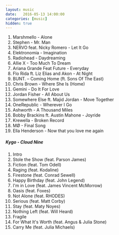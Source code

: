 ```yaml
---
layout: music
date:   2016-05-13 14:00:00
categories: [music]
hidden: true
---
```

1. Marshmello - Alone
2. Stephen - Mr. Man
3. NERVO  feat. Nicky Romero - Let It Go
4. Elektronomia - Imagination
5. Radiohead - Daydreaming
6. Allie X - Too Much To Dream
7. Ariana Grande Feat Future - Everyday
8. Flo Rida ft. Liz Elias and Akon - At Night
9. BUNT. – Coming Home (ft. Sons Of The East)
10. Chris Brown - Where She Is (Home)
11. Gemini - Do It For Love
12. Jordan Fisher - All About Us
13. Somewhere Else ft. Majid Jordan - Move Together
14. OneRepublic - Wherever I Go
15. Ashworth - A Thousand Miles
16. Bobby Brackins ft. Austin Mahone - Joyride
17. Krewella - Broken Record
18. MØ - Final Song
19. Ella Henderson - Now that you love me again

##### Kygo - Cloud Nine

1. Intro
2. Stole the Show (feat. Parson James)
3. Fiction (feat. Tom Odell)
4. Raging (feat. Kodaline)
5. Firestone (feat. Conrad Sewell)
6. Happy Birthday (feat. John Legend)
7. I'm in Love (feat. James Vincent McMorrow)
8. Oasis (feat. Foxes)
9. Not Alone (feat. RHODES)
10. Serious (feat. Matt Corby)
11. Stay (feat. Maty Noyes)
12. Nothing Left (feat. Will Heard)
13. Fragile
14. For What It's Worth (feat. Angus & Julia Stone)
15. Carry Me (feat. Julia Michaels)